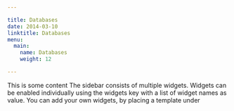 ```yaml
---

title: Databases
date: 2014-03-10
linktitle: Databases
menu:
  main:
    name: Databases
    weight: 12

---
```

This is some content
The sidebar consists of multiple widgets. Widgets can be enabled individually using the widgets key with a list of widget names as value. You can add your own widgets, by placing a template under